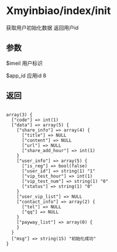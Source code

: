 # Xmyinbiao/index/init
获取用户初始化数据 返回用户id

## 参数
$imeil  用户标识

$app_id 应用id 8


## 返回
<pre><code>
array(3) {
  ["code"] => int(1)
  ["data"] => array(5) {
    ["share_info"] => array(4) {
      ["title"] => NULL
      ["content"] => NULL
      ["url"] => NULL
      ["share_add_hour"] => int(1)
    }
    ["user_info"] => array(5) {
      ["is_reg"] => bool(false)
      ["user_id"] => string(1) "1"
      ["vip_test_hour"] => int(1)
      ["vip_test_num"] => string(1) "0"
      ["status"] => string(1) "0"
    }
    ["user_vip_list"] => NULL
    ["contact_info"] => array(2) {
      ["tel"] => NULL
      ["qq"] => NULL
    }
    ["payway_list"] => array(0) {
    }
  }
  ["msg"] => string(15) "初始化成功"
}</code></pre>
